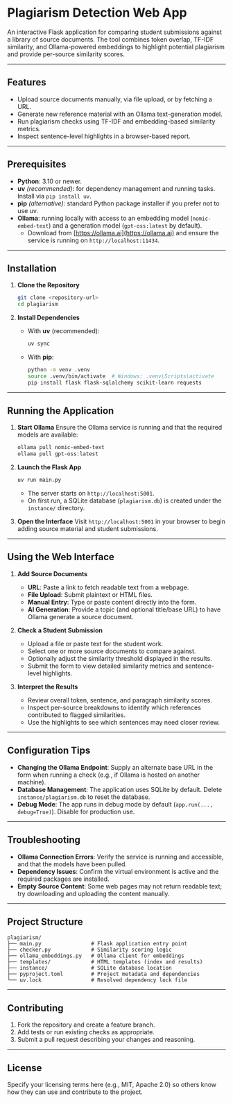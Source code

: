 # Plagiarism Detection Web App

An interactive Flask application for comparing student submissions against a library of source documents. The tool combines token overlap, TF-IDF similarity, and Ollama-powered embeddings to highlight potential plagiarism and provide per-source similarity scores.

---

## Features
- Upload source documents manually, via file upload, or by fetching a URL.
- Generate new reference material with an Ollama text-generation model.
- Run plagiarism checks using TF-IDF and embedding-based similarity metrics.
- Inspect sentence-level highlights in a browser-based report.

---

## Prerequisites
- **Python**: 3.10 or newer.
- **uv** *(recommended)*: for dependency management and running tasks. Install via `pip install uv`.
- **pip** *(alternative)*: standard Python package installer if you prefer not to use uv.
- **Ollama**: running locally with access to an embedding model (`nomic-embed-text`) and a generation model (`gpt-oss:latest` by default).
  - Download from [https://ollama.ai](https://ollama.ai) and ensure the service is running on `http://localhost:11434`.

---

## Installation

1. **Clone the Repository**
   ```bash
   git clone <repository-url>
   cd plagiarism
   ```

2. **Install Dependencies**
   - With **uv** (recommended):
     ```bash
     uv sync
     ```
   - With **pip**:
     ```bash
     python -m venv .venv
     source .venv/bin/activate  # Windows: .venv\Scripts\activate
     pip install flask flask-sqlalchemy scikit-learn requests
     ```

---

## Running the Application

1. **Start Ollama**
   Ensure the Ollama service is running and that the required models are available:
   ```bash
   ollama pull nomic-embed-text
   ollama pull gpt-oss:latest
   ```

2. **Launch the Flask App**
   ```bash
   uv run main.py
   ```
   - The server starts on `http://localhost:5001`.
   - On first run, a SQLite database (`plagiarism.db`) is created under the `instance/` directory.

3. **Open the Interface**
   Visit `http://localhost:5001` in your browser to begin adding source material and student submissions.

---

## Using the Web Interface

1. **Add Source Documents**
   - **URL**: Paste a link to fetch readable text from a webpage.
   - **File Upload**: Submit plaintext or HTML files.
   - **Manual Entry**: Type or paste content directly into the form.
   - **AI Generation**: Provide a topic (and optional title/base URL) to have Ollama generate a source document.

2. **Check a Student Submission**
   - Upload a file or paste text for the student work.
   - Select one or more source documents to compare against.
   - Optionally adjust the similarity threshold displayed in the results.
   - Submit the form to view detailed similarity metrics and sentence-level highlights.

3. **Interpret the Results**
   - Review overall token, sentence, and paragraph similarity scores.
   - Inspect per-source breakdowns to identify which references contributed to flagged similarities.
   - Use the highlights to see which sentences may need closer review.

---

## Configuration Tips

- **Changing the Ollama Endpoint**: Supply an alternate base URL in the form when running a check (e.g., if Ollama is hosted on another machine).
- **Database Management**: The application uses SQLite by default. Delete `instance/plagiarism.db` to reset the database.
- **Debug Mode**: The app runs in debug mode by default (`app.run(..., debug=True)`). Disable for production use.

---

## Troubleshooting

- **Ollama Connection Errors**: Verify the service is running and accessible, and that the models have been pulled.
- **Dependency Issues**: Confirm the virtual environment is active and the required packages are installed.
- **Empty Source Content**: Some web pages may not return readable text; try downloading and uploading the content manually.

---

## Project Structure

```
plagiarism/
├── main.py                # Flask application entry point
├── checker.py             # Similarity scoring logic
├── ollama_embeddings.py   # Ollama client for embeddings
├── templates/             # HTML templates (index and results)
├── instance/              # SQLite database location
├── pyproject.toml         # Project metadata and dependencies
└── uv.lock                # Resolved dependency lock file
```

---

## Contributing

1. Fork the repository and create a feature branch.
2. Add tests or run existing checks as appropriate.
3. Submit a pull request describing your changes and reasoning.

---

## License

Specify your licensing terms here (e.g., MIT, Apache 2.0) so others know how they can use and contribute to the project.
